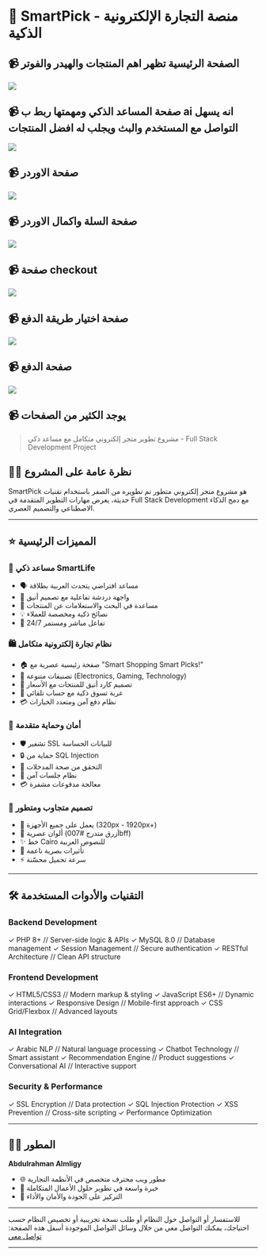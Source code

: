 # 🛒 SmartPick - منصة التجارة الإلكترونية الذكية

## 📹 الصفحة الرئيسية تظهر اهم المنتجات والهيدر والفوتر 
![](https://github.com/albna3681/e-commerce-website/blob/a774c05dedbec9aa42cfade55dfa0c70a1b26b36/FireShot%20Capture%20036%20-%20smart%20pick%20-%20%5Baldhihaexams.com%5D.png)
## 📹 صفحة المساعد الذكي ومهمتها ربط ب ai  انه يسهل التواصل مع المستخدم والبث ويجلب له افضل المنتجات
![](https://github.com/albna3681/e-commerce-website/blob/a774c05dedbec9aa42cfade55dfa0c70a1b26b36/FireShot%20Capture%20037%20-%20%D9%85%D8%B3%D8%A7%D8%B9%D8%AF%20%D8%A7%D9%84%D9%85%D8%A8%D9%8A%D8%B9%D8%A7%D8%AA%20%D8%A7%D9%84%D8%B0%D9%83%D9%8A%20-%20SmartLife%20-%20%5Baldhihaexams.com%5D.png)
## 📹 صفحة الاوردر 
![](https://github.com/albna3681/e-commerce-website/blob/a774c05dedbec9aa42cfade55dfa0c70a1b26b36/FireShot%20Capture%20038%20-%20Product%20Details%20-%20%5Baldhihaexams.com%5D.png)
## 📹 صفحة السلة واكمال الاوردر
![](https://github.com/albna3681/e-commerce-website/blob/a774c05dedbec9aa42cfade55dfa0c70a1b26b36/FireShot%20Capture%20039%20-%20Smart%20Pick%20-%20%5Baldhihaexams.com%5D.png)
## 📹 صفحة checkout
![](https://github.com/albna3681/e-commerce-website/blob/a774c05dedbec9aa42cfade55dfa0c70a1b26b36/FireShot%20Capture%20040%20-%20Smart%20Pick%20-%20%5Baldhihaexams.com%5D.png)
## 📹 صفحة اختيار طريقة الدفع
![](https://github.com/albna3681/e-commerce-website/blob/a774c05dedbec9aa42cfade55dfa0c70a1b26b36/FireShot%20Capture%20041%20-%20Smart%20Pick%20-%20Secure%20Payment%20-%20%5Baldhihaexams.com%5D.png)
## 📹 صفحة الدفع 
![](https://github.com/albna3681/e-commerce-website/blob/a774c05dedbec9aa42cfade55dfa0c70a1b26b36/FireShot%20Capture%20042%20-%20Paymob%20checkout%20-%20%5Baccept.paymob.com%5D.png)
## 📹 يوجد الكثير من الصفحات
> مشروع تطوير متجر إلكتروني متكامل مع مساعد ذكي - Full Stack Development Project

## 👨‍💻 نظرة عامة على المشروع

SmartPick هو مشروع متجر إلكتروني متطور تم تطويره من الصفر باستخدام تقنيات حديثة، يعرض مهارات التطوير المتقدمة في Full Stack Development مع دمج الذكاء الاصطناعي والتصميم العصري.

---

## ⭐ المميزات الرئيسية

### 🤖 مساعد ذكي SmartLife
- 🗣️ مساعد افتراضي يتحدث العربية بطلاقة
- 💬 واجهة دردشة تفاعلية مع تصميم أنيق
- 🎯 مساعدة في البحث والاستعلامات عن المنتجات
- 💡 نصائح ذكية ومخصصة للعملاء
- 🔄 تفاعل مباشر ومستمر 24/7

### 🛍️ نظام تجارة إلكترونية متكامل
- 🏠 صفحة رئيسية عصرية مع "Smart Shopping Smart Picks!"
- 📱 تصنيفات متنوعة (Electronics, Gaming, Technology)
- 🎨 تصميم كارد أنيق للمنتجات مع الأسعار
- 🛒 عربة تسوق ذكية مع حساب تلقائي
- 💳 نظام دفع آمن ومتعدد الخيارات

### 🔐 أمان وحماية متقدمة
- 🛡️ تشفير SSL للبيانات الحساسة
- 🔒 حماية من SQL Injection
- 🚫 التحقق من صحة المدخلات
- 🔑 نظام جلسات آمن
- 💳 معالجة مدفوعات مشفرة

### 📱 تصميم متجاوب ومتطور
- 📱 يعمل على جميع الأجهزة (320px - 1920px+)
- 🎨 ألوان عصرية (أزرق متدرج #007bff)
- ✨ خط Cairo للنصوص العربية
- 🌊 تأثيرات بصرية ناعمة
- ⚡ سرعة تحميل محسّنة

---

## 🛠️ التقنيات والأدوات المستخدمة

### Backend Development

✓ PHP 8+ // Server-side logic & APIs
✓ MySQL 8.0 // Database management
✓ Session Management // Secure authentication
✓ RESTful Architecture // Clean API structure


### Frontend Development

✓ HTML5/CSS3 // Modern markup & styling
✓ JavaScript ES6+ // Dynamic interactions
✓ Responsive Design // Mobile-first approach
✓ CSS Grid/Flexbox // Advanced layouts



### AI Integration
✓ Arabic NLP // Natural language processing
✓ Chatbot Technology // Smart assistant
✓ Recommendation Engine // Product suggestions
✓ Conversational AI // Interactive support


### Security & Performance
✓ SSL Encryption // Data protection
✓ SQL Injection Protection
✓ XSS Prevention // Cross-site scripting
✓ Performance Optimization



---

## 👨‍💻 المطور

**Abdulrahman Almligy**
- 🌐 مطور ويب محترف متخصص في الأنظمة التجارية
- 💼 خبرة واسعة في تطوير حلول الأعمال المتكاملة
- 🎯 التركيز على الجودة والأمان والأداء

---

للاستفسار أو التواصل حول النظام أو طلب نسخة تجريبية أو تخصيص النظام حسب احتياجك، يمكنك التواصل معي من خلال وسائل التواصل الموجودة أسفل هذه الصفحة:   [تواصل معي ](https://aldhihaexams.com/Almligy.php)

---
